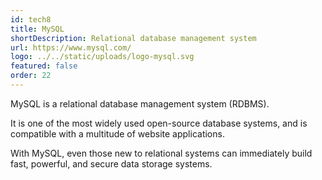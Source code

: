 ```yaml
---
id: tech8
title: MySQL
shortDescription: Relational database management system
url: https://www.mysql.com/
logo: ../../static/uploads/logo-mysql.svg
featured: false
order: 22
---
```

MySQL is a relational database management system (RDBMS).

It is one of the most widely used open-source database systems, and is compatible with a multitude of website applications.

With MySQL, even those new to relational systems can immediately build fast, powerful, and secure data storage systems.